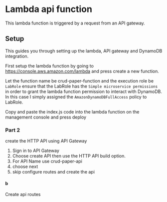 # Lambda api function 

This lambda function is triggered by a request from an API gateway.

## Setup

This guides you through setting up the lambda, API gateway and DynamoDB integration. 

First setup the lambda function by going to  https://console.aws.amazon.com/lambda and press create a new function.

Let the function name be crud-paper-function
and the execution role be `LabRole`
ensure that the LabRole has the `Simple microservice permissions` in order to grant the lambda function permission to interact with DynamoDB.
In this case I simply assigned the `AmazonDynamoDBFullAccess` policy to LabRole.

Copy and paste the index.js code into the lambda function on the management console and press deploy


### Part 2
create the HTTP API using API Gateway 

1) Sign in to API Gateway
2) Choose create API then use the HTTP API build option.
3) For API Name use crud-paper-api
4) choose next
5) skip configure routes and create the api

#### b

Create api routes